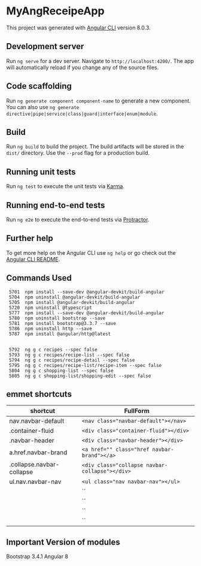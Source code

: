 # MyAngReceipeApp

This project was generated with [Angular CLI](https://github.com/angular/angular-cli) version 8.0.3.

## Development server

Run `ng serve` for a dev server. Navigate to `http://localhost:4200/`. The app will automatically reload if you change any of the source files.

## Code scaffolding

Run `ng generate component component-name` to generate a new component. You can also use `ng generate directive|pipe|service|class|guard|interface|enum|module`.

## Build

Run `ng build` to build the project. The build artifacts will be stored in the `dist/` directory. Use the `--prod` flag for a production build.

## Running unit tests

Run `ng test` to execute the unit tests via [Karma](https://karma-runner.github.io).

## Running end-to-end tests

Run `ng e2e` to execute the end-to-end tests via [Protractor](http://www.protractortest.org/).

## Further help

To get more help on the Angular CLI use `ng help` or go check out the [Angular CLI README](https://github.com/angular/angular-cli/blob/master/README.md).


## Commands Used
```
 5701  npm install --save-dev @angular-devkit/build-angular
 5704  npm uninstall @angular-devkit/build-angular
 5705  npm install @angular-devkit/build-angular
 5720  npm uninstall @typescript
 5777  npm install --save-dev @angular-devkit/build-angular
 5780  npm uninstall bootstrap --save
 5781  npm install bootstrap@3.3.7 --save
 5786  npm uninstall http --save
 5787  npm install @angular/http@latest
 
 
 5792  ng g c recipes --spec false
 5793  ng g c recipes/recipe-list --spec false
 5794  ng g c recipes/recipe-detail --spec false
 5795  ng g c recipes/recipe-list/recipe-item --spec false
 5804  ng g c shopping-list --spec false
 5805  ng g c shopping-list/shopping-edit --spec false

```


## emmet shortcuts

| shortcut | FullForm |
| --- | --- |
|nav.navbar-default|`<nav class="navbar-default"></nav>`|
|.container-fluid|`<div class="container-fluid"></div>`|
|.navbar-header|`<div class="navbar-header"></div>`|
|a.href.navbar-brand|`<a href="" class="href navbar-brand"></a>`|
|.collapse.navbar-collapse|`<div class="collapse navbar-collapse"></div>`|
|ul.nav.navbar-nav | `<ul class="nav navbar-nav"></ul> `|
||``|
||``|
||``|
||``|


## Important Version of modules
Bootstrap 3.4.1
Angular 8


